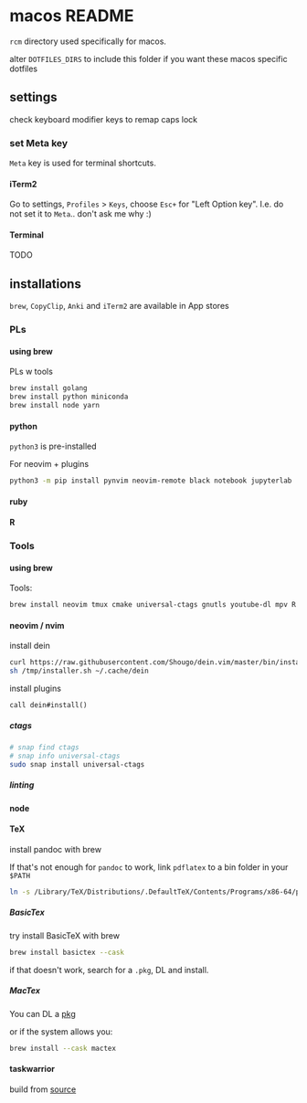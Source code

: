# macos README

`rcm` directory used specifically for macos.

alter `DOTFILES_DIRS` to include this folder if you want these macos specific dotfiles

## settings

check keyboard modifier keys to remap caps lock

### set Meta key

`Meta` key is used for terminal shortcuts.

#### iTerm2

Go to settings, `Profiles` > `Keys`, choose `Esc+` for "Left Option key".
I.e. do not set it to `Meta`.. don't ask me why :)

#### Terminal

TODO

## installations

`brew`, `CopyClip`, `Anki` and `iTerm2` are available in App stores

### PLs

#### using brew

PLs w tools

```sh
brew install golang
brew install python miniconda
brew install node yarn
```

#### python

`python3` is pre-installed

For neovim + plugins

```sh
python3 -m pip install pynvim neovim-remote black notebook jupyterlab
```

#### ruby

#### R

### Tools

#### using brew

Tools:

```sh
brew install neovim tmux cmake universal-ctags gnutls youtube-dl mpv R wget pandoc
```

#### neovim / nvim

install dein

```sh
curl https://raw.githubusercontent.com/Shougo/dein.vim/master/bin/installer.sh > /tmp/installer.sh
sh /tmp/installer.sh ~/.cache/dein
```

install plugins

```vim
call dein#install()
```

##### ctags

```sh
# snap find ctags
# snap info universal-ctags
sudo snap install universal-ctags
```

##### linting

#### node

#### TeX

install pandoc with brew

If that's not enough for `pandoc` to work,
link `pdflatex` to a bin folder in your `$PATH`

```sh
ln -s /Library/TeX/Distributions/.DefaultTeX/Contents/Programs/x86-64/pdflatex /usr/local/bin
```

##### BasicTex

try install BasicTeX with brew

```sh
brew install basictex --cask
```

if that doesn't work, search for a `.pkg`, DL and install.

##### MacTex

You can DL a [pkg](https://www.tug.org/mactex/mactex-download.html)

or if the system allows you:

```sh
brew install --cask mactex
```

#### taskwarrior

build from [source](https://github.com/GothenburgBitFactory/taskwarrior)
